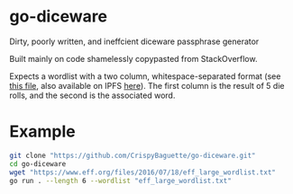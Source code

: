 # go-diceware
Dirty, poorly written, and ineffcient diceware passphrase generator

Built mainly on code shamelessly copypasted from StackOverflow.

Expects a wordlist with a two column, whitespace-separated format (see [this file](https://www.eff.org/files/2016/07/18/eff_large_wordlist.txt), also available on IPFS [here](https://ipfs.io/ipfs/bafybeibxmzvzztddr4boxbcfmbuv3zi2uvl7rowoa2v6kg5qfnzsyx6nj4)). The first column is the result of 5 die rolls, and the second is the associated word. 

# Example
```bash
git clone "https://github.com/CrispyBaguette/go-diceware.git"
cd go-diceware
wget "https://www.eff.org/files/2016/07/18/eff_large_wordlist.txt"
go run . --length 6 --wordlist "eff_large_wordlist.txt"
```
